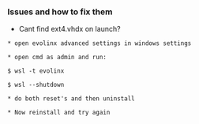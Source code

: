 ### Issues and how to fix them

* Cant find ext4.vhdx on launch?

```
* open evolinx advanced settings in windows settings

* open cmd as admin and run:

$ wsl -t evolinx

$ wsl --shutdown

* do both reset's and then uninstall

* Now reinstall and try again
```